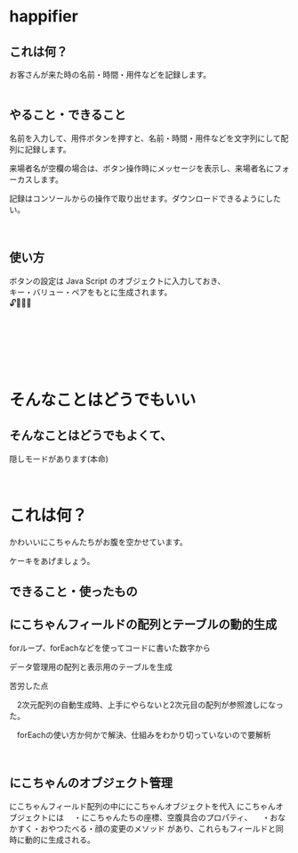 # happifier


## これは何？

お客さんが来た時の名前・時間・用件などを記録します。
<br>
<br>



## やること・できること

名前を入力して、用件ボタンを押すと、名前・時間・用件などを文字列にして配列に記録します。


来場者名が空欄の場合は、ボタン操作時にメッセージを表示し、来場者名にフォーカスします。


記録はコンソールからの操作で取り出せます。ダウンロードできるようにしたい。

<br>


## 使い方

ボタンの設定は Java Script のオブジェクトに入力しておき、<br>
キー・バリュー・ペアをもとに生成されます。<br>
🔓🔢🍐😋

<br>
<br>
<br>
<br>
<br>


# そんなことはどうでもいい

## そんなことはどうでもよくて、

隠しモードがあります(本命)

<br>

# これは何？
かわいいにこちゃんたちがお腹を空かせています。

ケーキをあげましょう。
<br>

## できること・使ったもの

## にこちゃんフィールドの配列とテーブルの動的生成

forループ、forEachなどを使ってコードに書いた数字から

データ管理用の配列と表示用のテーブルを生成

苦労した点

　2次元配列の自動生成時、上手にやらないと2次元目の配列が参照渡しになった。

　forEachの使い方か何かで解決、仕組みをわかり切っていないので要解析

<br>

## にこちゃんのオブジェクト管理

にこちゃんフィールド配列の中ににこちゃんオブジェクトを代入
にこちゃんオブジェクトには
　・にこちゃんたちの座標、空腹具合のプロパティ、
　・おなかすく・おやつたべる・顔の変更のメソッド
があり、これらもフィールドと同時に動的に生成される。
